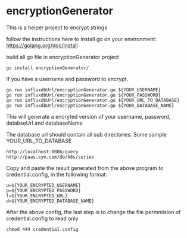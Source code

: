 # encryptionGenerator

This is a helper project to encrypt strings

follow the instructions here to install go on your environment:
https://golang.org/doc/install



build all go file in encryptionGenerator project
```
go install encryptionGenerator/
```

If you have a username and password to encrypt.

```
go run influxdbUrl/encryptionGenerator.go ${YOUR_USERNAME}
go run influxdbUrl/encryptionGenerator.go ${YOUR_PASSWORD}
go run influxdbUrl/encryptionGenerator.go ${YOUR_URL_TO_DATABASE}
go run influxdbUrl/encryptionGenerator.go ${YOUR_DATABASE_NAME}
```
This will generate a encryted version of your username, password, databseUrl and databaseName

The database url should contain all sub directories. Some sample YOUR_URL_TO_DATABASE
```
http://localhost:8086/query
http://paas.sym.com/db/k8s/series
```

Copy and paste the result generated from the above program to credential.config, in the following format:
```
u=${YOUR_ENCRYPTED_USERNAME}
p=${YOUR_ENCRYPTED_PASSWORD}
l=${YOUR_ENCRYPTED_URL}
d=${YOUR_ENCRYPTED_DATABASE_NAME}
```

After the above config, the last step is to change the file permmision of credential.config to read only
```
chmod 444 credential.config
```